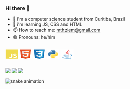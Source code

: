 ### Hi there 👋

- 📌 i'm a computer science student from Curitiba, Brazil
- 🌱 i'm learning JS, CSS and HTML
- 📫 How to reach me: mthziem@gmail.com
- 😄 Pronouns: he/him

<div style="display: inline_block"><br>
  <img align="center" alt="Me-Js" height="30" width="40" src="https://raw.githubusercontent.com/devicons/devicon/master/icons/javascript/javascript-plain.svg">
  <img align="center" alt="Me-HTML" height="30" width="40" src="https://raw.githubusercontent.com/devicons/devicon/master/icons/html5/html5-original.svg">
  <img align="center" alt="Me-CSS" height="30" width="40" src="https://raw.githubusercontent.com/devicons/devicon/master/icons/css3/css3-original.svg">
  <img align="center" alt="Me-Python" height="30" width="40" src="https://raw.githubusercontent.com/devicons/devicon/master/icons/python/python-original.svg">
  <img align="center" alt="Me-java" height="30" width="40" src="https://raw.githubusercontent.com/devicons/devicon/master/icons/java/java-original.svg">
</div>

##

<div> 
  <a href="https://www.instagram.com/ziem_cwb/" target="_blank"><img src="https://img.shields.io/badge/-Instagram-%23E4405F?style=for-the-badge&logo=instagram&logoColor=white" target="_blank"></a>
  <a href="https://www.linkedin.com/in/matheus-henrique-ziem-5260b7268/" target="_blank"><img src="https://img.shields.io/badge/-LinkedIn-%230077B5?style=for-the-badge&logo=linkedin&logoColor=white"target="_blank"></a>
  <a href = "mailto:mthziem@gmail.com"><img src="https://img.shields.io/badge/-Gmail-%23333?style=for-the-badge&logo=gmail&logoColor=white" target="_blank"></a>
  
</div>

![snake animation](https://github.com/mh-Ziem/mh-Ziem/blob/output/github-contribution-grid-snake.svg)
